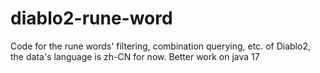 # diablo2-rune-word
Code for the rune words' filtering, combination querying, etc. of Diablo2, the data's language is zh-CN for now.
Better work on java 17
